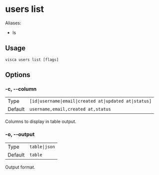 # users list

Aliases:

- ls

## Usage

```console
visca users list [flags]
```

## Options

### -c, --column

|         |                                                                    |
| ------- | ------------------------------------------------------------------ |
| Type    | <code>[id\|username\|email\|created at\|updated at\|status]</code> |
| Default | <code>username,email,created at,status</code>                      |

Columns to display in table output.

### -o, --output

|         |                          |
| ------- | ------------------------ |
| Type    | <code>table\|json</code> |
| Default | <code>table</code>       |

Output format.
